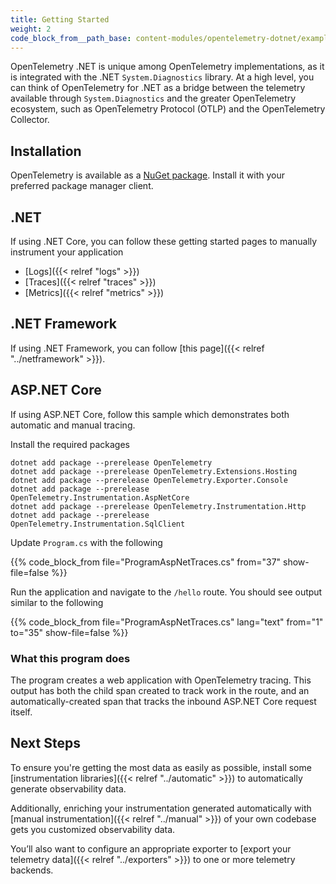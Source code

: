 ```yaml
---
title: Getting Started
weight: 2
code_block_from__path_base: content-modules/opentelemetry-dotnet/examples/
---
```


OpenTelemetry .NET is unique among OpenTelemetry implementations, as it is
integrated with the .NET `System.Diagnostics` library. At a high level, you can
think of OpenTelemetry for .NET as a bridge between the telemetry available
through `System.Diagnostics` and the greater OpenTelemetry ecosystem, such as
OpenTelemetry Protocol (OTLP) and the OpenTelemetry Collector.


## Installation

OpenTelemetry is available as a [NuGet package][1]. Install it with your
preferred package manager client.


## .NET

If using .NET Core, you can follow these getting started pages to manually
instrument your application

- [Logs]({{< relref "logs" >}})
- [Traces]({{< relref "traces" >}})
- [Metrics]({{< relref "metrics" >}})


## .NET Framework

If using .NET Framework, you can follow [this page]({{< relref "../netframework" >}}).


## ASP.NET Core

If using ASP.NET Core, follow this sample which demonstrates both automatic and
manual tracing.

Install the required packages

```console
dotnet add package --prerelease OpenTelemetry
dotnet add package --prerelease OpenTelemetry.Extensions.Hosting
dotnet add package --prerelease OpenTelemetry.Exporter.Console
dotnet add package --prerelease OpenTelemetry.Instrumentation.AspNetCore
dotnet add package --prerelease OpenTelemetry.Instrumentation.Http
dotnet add package --prerelease OpenTelemetry.Instrumentation.SqlClient
```

Update `Program.cs` with the following

{{% code_block_from file="ProgramAspNetTraces.cs" from="37" show-file=false %}}

Run the application and navigate to the `/hello` route. You should see
output similar to the following

{{% code_block_from file="ProgramAspNetTraces.cs" lang="text" from="1" to="35" show-file=false %}}


### What this program does

The program creates a web application with OpenTelemetry tracing. This output
has both the child span created to track work in the route, and an
automatically-created span that tracks the inbound ASP.NET Core request itself.


## Next Steps

To ensure you're getting the most data as easily as possible, install some
[instrumentation libraries]({{< relref "../automatic" >}}) to automatically
generate observability data.

Additionally, enriching your instrumentation generated automatically with
[manual instrumentation]({{< relref "../manual" >}}) of your own codebase
gets you customized observability data.

You’ll also want to configure an appropriate exporter to
[export your telemetry data]({{< relref "../exporters" >}}) to one or more
telemetry backends.


[1]: <https://www.nuget.org/packages/OpenTelemetry>
